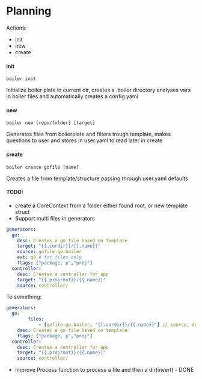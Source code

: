 Planning
===============
Actions:
* init
* new
* create


#### init
```
boiler init
```
Initialize boiler plate in current dir, creates a .boiler directory
analyses vars in boiler files and automatically creates a config.yaml


#### new
```
boiler new [repo/folder] [target]
```
Generates files from boilerplate and filters trough template, makes questions to user
and stores in user.yaml to read later in create


#### create
```
boiler create gofile [name]
```
Creates a file from template/structure passing through user.yaml defaults

#### TODO:

* create a CoreContext from a folder either found root, or new template struct
* Support multi files in generators

```yaml
generators:
  go:
    desc: Creates a go file based on template
    target: "{{.curdir}}/{{.name}}"
    source: gofile.go.boiler
    ext: go # for files only
    flags: ["package, p","proj"]
  controller:
    desc: Creates a controller for app
    target: "{{.projroot}}/{{.name}}"
    source: controller/
```

To something:
```yaml
generators:
  go:
		files:
			- [gofile.go.boiler, "{{.curdir}}/{{.name}}"] // source, dest // Ext taken from src file
    desc: Creates a go file based on template
    flags: ["package, p","proj"]
  controller:
    desc: Creates a controller for app
    target: "{{.projroot}}/{{.name}}"
    source: controller/

```
* Improve Process function to process a file and then a dir(invert) - DONE


